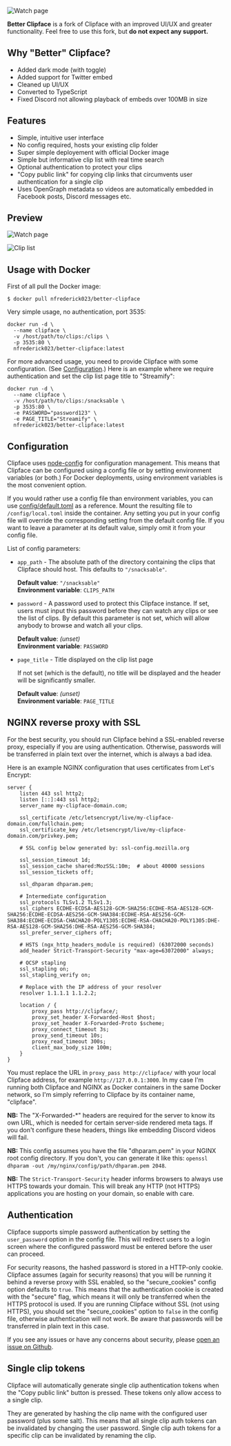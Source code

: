 ![Watch page](logo_full.png)

**Better Clipface** is a fork of Clipface with an improved UI/UX and greater functionality. Feel free to use this fork, but **do not expect any support.**

## Why "Better" Clipface?

- Added dark mode (with toggle)
- Added support for Twitter embed
- Cleaned up UI/UX
- Converted to TypeScript
- Fixed Discord not allowing playback of embeds over 100MB in size

## Features

- Simple, intuitive user interface
- No config required, hosts your existing clip folder
- Super simple deployement with official Docker image
- Simple but informative clip list with real time search
- Optional authentication to protect your clips
- "Copy public link" for copying clip links that circumvents user
  authentication for a single clip
- Uses OpenGraph metadata so videos are automatically embedded in Facebook
  posts, Discord messages etc.

## Preview

![Watch page](screenshots/watch-page.png)

![Clip list](screenshots/clip-list.png)

## Usage with Docker

First of all pull the Docker image:

```
$ docker pull nfrederick023/better-clipface
```

Very simple usage, no authentication, port 3535:

```
docker run -d \
  --name clipface \
  -v /host/path/to/clips:/clips \
  -p 3535:80 \
  nfrederick023/better-clipface:latest
```

For more advanced usage, you need to provide Clipface with some
configuration. (See [Configuration](#configuration).) Here is an example
where we require authentication and set the clip list page title to "Streamify":

```
docker run -d \
  --name clipface \
  -v /host/path/to/clips:/snacksable \
  -p 3535:80 \
  -e PASSWORD="password123" \
  -e PAGE_TITLE="Streamify" \
  nfrederick023/better-clipface:latest
```

## Configuration

Clipface uses [node-config](https://github.com/lorenwest/node-config) for
configuration management. This means that Clipface can be configured using a
config file or by setting environment variables (or both.) For Docker
deployments, using environment variables is the most convenient option.

If you would rather use a config file than environment variables, you can
use [config/default.toml](client/config/default.toml) as a reference. Mount the
resulting file to `/config/local.toml` inside the container. Any setting you
put in your config file will override the corresponding setting from the
default config file. If you want to leave a parameter at its default value,
simply omit it from your config file.

List of config parameters:

- `app_path` - The absolute path of the directory containing the clips
  that Clipface should host. This defaults to `"/snacksable"`.

  **Default value**: `"/snacksable"`<br />
  **Environment variable**: `CLIPS_PATH`

- `password` - A password used to protect this Clipface instance. If
  set, users must input this password before they can watch any clips or see
  the list of clips. By default this parameter is not set, which will allow
  anybody to browse and watch all your clips.

  **Default value**: *(unset)*<br />
  **Environment variable**: `PASSWORD`

- `page_title` - Title displayed on the clip list page

  If not set (which is the default), no title will be displayed and the
  header will be significantly smaller.

  **Default value**: *(unset)*<br />
  **Environment variable**: `PAGE_TITLE`

## NGINX reverse proxy with SSL

For the best security, you should run Clipface behind a SSL-enabled reverse
proxy, especially if you are using authentication. Otherwise, passwords will
be transferred in plain text over the internet, which is always a bad idea.

Here is an example NGINX configuration that uses certificates from Let's
Encrypt:

```nginx
server {
    listen 443 ssl http2;
    listen [::]:443 ssl http2;
    server_name my-clipface-domain.com;

    ssl_certificate /etc/letsencrypt/live/my-clipface-domain.com/fullchain.pem;
    ssl_certificate_key /etc/letsencrypt/live/my-clipface-domain.com/privkey.pem;

    # SSL config below generated by: ssl-config.mozilla.org

    ssl_session_timeout 1d;
    ssl_session_cache shared:MozSSL:10m;  # about 40000 sessions
    ssl_session_tickets off;

    ssl_dhparam dhparam.pem;

    # Intermediate configuration
    ssl_protocols TLSv1.2 TLSv1.3;
    ssl_ciphers ECDHE-ECDSA-AES128-GCM-SHA256:ECDHE-RSA-AES128-GCM-SHA256:ECDHE-ECDSA-AES256-GCM-SHA384:ECDHE-RSA-AES256-GCM-SHA384:ECDHE-ECDSA-CHACHA20-POLY1305:ECDHE-RSA-CHACHA20-POLY1305:DHE-RSA-AES128-GCM-SHA256:DHE-RSA-AES256-GCM-SHA384;
    ssl_prefer_server_ciphers off;

    # HSTS (ngx_http_headers_module is required) (63072000 seconds)
    add_header Strict-Transport-Security "max-age=63072000" always;

    # OCSP stapling
    ssl_stapling on;
    ssl_stapling_verify on;

    # Replace with the IP address of your resolver
    resolver 1.1.1.1 1.1.2.2;

    location / {
        proxy_pass http://clipface/;
        proxy_set_header X-Forwarded-Host $host;
        proxy_set_header X-Forwarded-Proto $scheme;
        proxy_connect_timeout 3s;
        proxy_send_timeout 10s;
        proxy_read_timeout 300s;
        client_max_body_size 100m;
    }
}
```

You must replace the URL in `proxy_pass http://clipface/` with your local
Clipface address, for example `http://127.0.0.1:3000`. In my case I'm
running both Clipface and NGINX as Docker containers in the same Docker
network, so I'm simply referring to Clipface by its container name,
"clipface".

**NB:** The "X-Forwarded-\*" headers are required for the server to know its
own URL, which is needed for certain server-side rendered meta tags. If you
don't configure these headers, things like embedding Discord videos will
fail.

**NB:** This config assumes you have the file "dhparam.pem" in your NGINX
root config directory. If you don't, you can generate it like this: `openssl
dhparam -out /my/nginx/config/path/dhparam.pem 2048`.

**NB:** The `Strict-Transport-Security` header informs browsers to always use
HTTPS towards your domain. This will break any HTTP (not HTTPS) applications
you are hosting on your domain, so enable with care.

## Authentication

Clipface supports simple password authentication by setting the
`user_password` option in the config file. This will redirect users to a
login screen where the configured password must be entered before the user
can proceed.

For security reasons, the hashed password is stored in a HTTP-only cookie.
Clipface assumes (again for security reasons) that you will be running it
behind a reverse proxy with SSL enabled, so the "secure_cookies" config
option defaults to `true`. This means that the authentication cookie is
created with the "secure" flag, which means it will only be transferred when
the HTTPS protocol is used. If you are running Clipface without SSL (not
using HTTPS), you should set the "secure_cookies" option to `false` in the
config file, otherwise authentication will not work. Be aware that passwords
will be transferred in plain text in this case.

If you see any issues or have any concerns about security, please [open an
issue on Github](https://github.com/Hubro/clipface/issues/new).

## Single clip tokens

Clipface will automatically generate single clip authentication tokens when
the "Copy public link" button is pressed. These tokens only allow access to
a single clip.

They are generated by hashing the clip name with the configured user
password (plus some salt). This means that all single clip auth tokens can
be invalidated by changing the user password. Single clip auth tokens for a
specific clip can be invalidated by renaming the clip.
